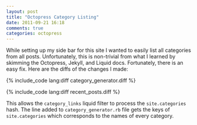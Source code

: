 ```yaml
---
layout: post
title: "Octopress Category Listing"
date: 2011-09-21 16:18
comments: true
categories: octopress
---
```


While setting up my side bar for this site I wanted to easily list all
categories from all posts. Unfortunately, this is non-trivial from what I learned by
skimming the Octopress, Jekyll, and Liquid docs. Fortunately, there is an easy
fix. Here are the diffs of the changes I made:

{% include_code lang:diff category_generator.diff %}

{% include_code lang:diff recent_posts.diff %}

This allows the `category_links` liquid filter to process the
`site.categories` hash. The line added to `category_generator.rb` file gets
the keys of `site.categories` which corresponds to the names of every
category.
